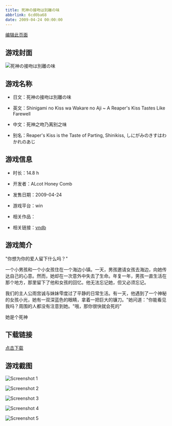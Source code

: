```yaml
---
title: 死神の接吻は別離の味
abbrlink: 6cd0ba68
date: 2009-04-24 00:00:00
---
```

[编辑此页面](https://github.com/ACG-3/ADV3-source/blob/main/source/_posts/games/%E6%AD%BB%E7%A5%9E%E3%81%AE%E6%8E%A5%E5%90%BB%E3%81%AF%E5%88%A5%E9%9B%A2%E3%81%AE%E5%91%B3.md)

## 游戏封面

![死神の接吻は別離の味](https://pan.timero.xyz/d/onedrive/img_lib_001/%E6%AD%BB%E7%A5%9E%E3%81%AE%E6%8E%A5%E5%90%BB%E3%81%AF%E5%88%A5%E9%9B%A2%E3%81%AE%E5%91%B3_cover.avif)


## 游戏名称

- 日文：死神の接吻は別離の味
- 英文：Shinigami no Kiss wa Wakare no Aji ~ A Reaper's Kiss Tastes Like Farewell
- 中文：死神之吻乃离别之味

- 别名：Reaper's Kiss is the Taste of Parting, Shinikiss, しにがみのきすはわかれのあじ


## 游戏信息

- 时长：14.8 h
- 开发者：ALcot Honey Comb
- 发售日期：2009-04-24
- 游戏平台：win
- 相关作品：

- 相关链接：[vndb](https://vndb.org/v1660)


## 游戏简介

"你想为你的爱人留下什么吗？"

一个小男孩和一个小女孩住在一个海边小镇。一天，男孩邀请女孩去海边，向她传达自己的心意。然而，她却在一次意外中失去了生命。年复一年，男孩一直生活在那个地方，那里留下了他和女孩的回忆。他无法忘记她，但又必须忘记。

我们的主人公雨宫诚与妹妹雫度过了平静的日常生活。有一天，他遇到了一个神秘的女孩小光，她有一双深蓝色的眼睛，拿着一把巨大的镰刀。"她问道："你能看见我吗？周围的人都没有注意到她。"哦，那你很快就会死的"

她是个死神




## 下载链接

[点击下载](https://pan.timero.xyz/onedrive/adv_lib_001/%E6%AD%BB%E7%A5%9E%E3%81%AE%E6%8E%A5%E5%90%BB%E3%81%AF%E5%88%A5%E9%9B%A2%E3%81%AE%E5%91%B3)


## 游戏截图


![Screenshot 1](https://pan.timero.xyz/d/onedrive/img_lib_001/%E6%AD%BB%E7%A5%9E%E3%81%AE%E6%8E%A5%E5%90%BB%E3%81%AF%E5%88%A5%E9%9B%A2%E3%81%AE%E5%91%B3_Screenshot_1.avif)

![Screenshot 2](https://pan.timero.xyz/d/onedrive/img_lib_001/%E6%AD%BB%E7%A5%9E%E3%81%AE%E6%8E%A5%E5%90%BB%E3%81%AF%E5%88%A5%E9%9B%A2%E3%81%AE%E5%91%B3_Screenshot_2.avif)

![Screenshot 3](https://pan.timero.xyz/d/onedrive/img_lib_001/%E6%AD%BB%E7%A5%9E%E3%81%AE%E6%8E%A5%E5%90%BB%E3%81%AF%E5%88%A5%E9%9B%A2%E3%81%AE%E5%91%B3_Screenshot_3.avif)

![Screenshot 4](https://pan.timero.xyz/d/onedrive/img_lib_001/%E6%AD%BB%E7%A5%9E%E3%81%AE%E6%8E%A5%E5%90%BB%E3%81%AF%E5%88%A5%E9%9B%A2%E3%81%AE%E5%91%B3_Screenshot_4.avif)

![Screenshot 5](https://pan.timero.xyz/d/onedrive/img_lib_001/%E6%AD%BB%E7%A5%9E%E3%81%AE%E6%8E%A5%E5%90%BB%E3%81%AF%E5%88%A5%E9%9B%A2%E3%81%AE%E5%91%B3_Screenshot_5.avif)

